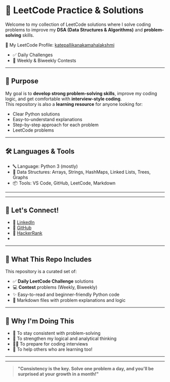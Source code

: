 # 🚀 LeetCode Practice & Solutions

Welcome to my collection of LeetCode solutions where I solve coding problems to improve my **DSA (Data Structures & Algorithms)** and **problem-solving** skills.

🔗 My LeetCode Profile: [katepallikanakamahalakshmi](https://leetcode.com/u/katepallikanakamahalakshmi/)

- ✅ Daily Challenges
- 🧠 Weekly & Biweekly Contests

---

## 🎯 Purpose

My goal is to **develop strong problem-solving skills**, improve my coding logic, and get comfortable with **interview-style coding**.  
This repository is also a **learning resource** for anyone looking for:

- Clear Python solutions
- Easy-to-understand explanations
- Step-by-step approach for each problem
- LeetCode problems

---

## 🛠️ Languages & Tools

- 🔤 Language: Python 3 (mostly) 
- 🧮 Data Structures: Arrays, Strings, HashMaps, Linked Lists, Trees, Graphs
- 📦 Tools: VS Code, GitHub, LeetCode, Markdown

---

---

## 🤝 Let's Connect!

- 🔗 [LinkedIn](https://www.linkedin.com/in/kanaka-mahalakshmi-katepalli-637585273/)
- 🐙 [GitHub](https://github.com/mahalakshmi-00)
- 🧠 [HackerRank](https://www.hackerrank.com/profile/katepallikanaka1)
- 

---

## 🚀 What This Repo Includes

This repository is a curated set of:

- ✅ **Daily LeetCode Challenge** solutions  
- 💻 **Contest** problems (Weekly, Biweekly)  
- ✨ Easy-to-read and beginner-friendly Python code  
- 📘 Markdown files with problem explanations and logic  

---

## 📌 Why I'm Doing This

- 🔄 To stay consistent with problem-solving
- 🧠 To strengthen my logical and analytical thinking
- 👩‍💻 To prepare for coding interviews
- 🌱 To help others who are learning too!

---

---

> **"Consistency is the key. Solve one problem a day, and you’ll be surprised at your growth in a month!"**

